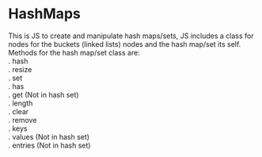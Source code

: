 # HashMaps

This is JS to create and manipulate hash maps/sets, JS includes a class for nodes for the buckets (linked lists) nodes and the hash map/set its self.<br>
Methods for the hash map/set class are:<br>
. hash<br>
. resize<br>
. set<br>
. has<br>
. get (Not in hash set)<br>
. length<br>
. clear<br>
. remove<br>
. keys<br>
. values (Not in hash set)<br>
. entries (Not in hash set)<br>
